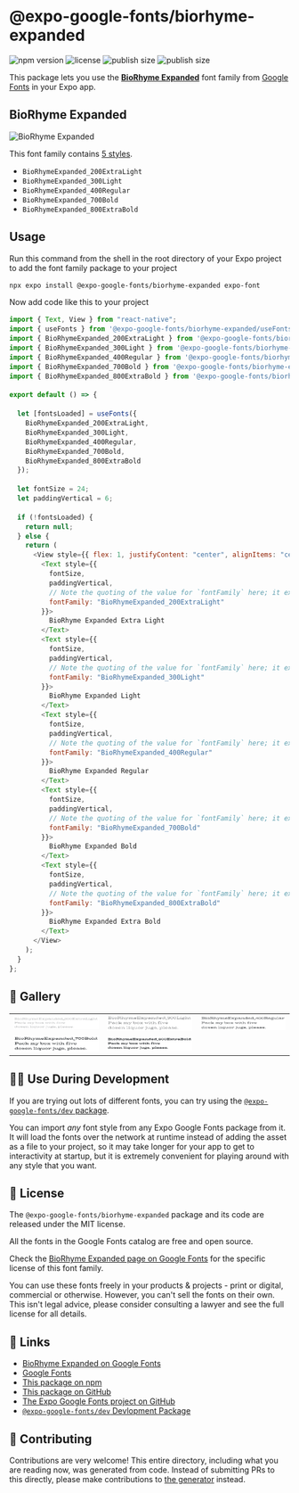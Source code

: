 # @expo-google-fonts/biorhyme-expanded

![npm version](https://flat.badgen.net/npm/v/@expo-google-fonts/biorhyme-expanded)
![license](https://flat.badgen.net/github/license/expo/google-fonts)
![publish size](https://flat.badgen.net/packagephobia/install/@expo-google-fonts/biorhyme-expanded)
![publish size](https://flat.badgen.net/packagephobia/publish/@expo-google-fonts/biorhyme-expanded)

This package lets you use the [**BioRhyme Expanded**](https://fonts.google.com/specimen/BioRhyme+Expanded) font family from [Google Fonts](https://fonts.google.com/) in your Expo app.

## BioRhyme Expanded

![BioRhyme Expanded](./font-family.png)

This font family contains [5 styles](#-gallery).

- `BioRhymeExpanded_200ExtraLight`
- `BioRhymeExpanded_300Light`
- `BioRhymeExpanded_400Regular`
- `BioRhymeExpanded_700Bold`
- `BioRhymeExpanded_800ExtraBold`

## Usage

Run this command from the shell in the root directory of your Expo project to add the font family package to your project

```sh
npx expo install @expo-google-fonts/biorhyme-expanded expo-font
```

Now add code like this to your project

```js
import { Text, View } from "react-native";
import { useFonts } from '@expo-google-fonts/biorhyme-expanded/useFonts';
import { BioRhymeExpanded_200ExtraLight } from '@expo-google-fonts/biorhyme-expanded/200ExtraLight';
import { BioRhymeExpanded_300Light } from '@expo-google-fonts/biorhyme-expanded/300Light';
import { BioRhymeExpanded_400Regular } from '@expo-google-fonts/biorhyme-expanded/400Regular';
import { BioRhymeExpanded_700Bold } from '@expo-google-fonts/biorhyme-expanded/700Bold';
import { BioRhymeExpanded_800ExtraBold } from '@expo-google-fonts/biorhyme-expanded/800ExtraBold';

export default () => {

  let [fontsLoaded] = useFonts({
    BioRhymeExpanded_200ExtraLight, 
    BioRhymeExpanded_300Light, 
    BioRhymeExpanded_400Regular, 
    BioRhymeExpanded_700Bold, 
    BioRhymeExpanded_800ExtraBold
  });

  let fontSize = 24;
  let paddingVertical = 6;

  if (!fontsLoaded) {
    return null;
  } else {
    return (
      <View style={{ flex: 1, justifyContent: "center", alignItems: "center" }}>
        <Text style={{
          fontSize,
          paddingVertical,
          // Note the quoting of the value for `fontFamily` here; it expects a string!
          fontFamily: "BioRhymeExpanded_200ExtraLight"
        }}>
          BioRhyme Expanded Extra Light
        </Text>
        <Text style={{
          fontSize,
          paddingVertical,
          // Note the quoting of the value for `fontFamily` here; it expects a string!
          fontFamily: "BioRhymeExpanded_300Light"
        }}>
          BioRhyme Expanded Light
        </Text>
        <Text style={{
          fontSize,
          paddingVertical,
          // Note the quoting of the value for `fontFamily` here; it expects a string!
          fontFamily: "BioRhymeExpanded_400Regular"
        }}>
          BioRhyme Expanded Regular
        </Text>
        <Text style={{
          fontSize,
          paddingVertical,
          // Note the quoting of the value for `fontFamily` here; it expects a string!
          fontFamily: "BioRhymeExpanded_700Bold"
        }}>
          BioRhyme Expanded Bold
        </Text>
        <Text style={{
          fontSize,
          paddingVertical,
          // Note the quoting of the value for `fontFamily` here; it expects a string!
          fontFamily: "BioRhymeExpanded_800ExtraBold"
        }}>
          BioRhyme Expanded Extra Bold
        </Text>
      </View>
    );
  }
};
```

## 🔡 Gallery


||||
|-|-|-|
|![BioRhymeExpanded_200ExtraLight](./200ExtraLight/BioRhymeExpanded_200ExtraLight.ttf.png)|![BioRhymeExpanded_300Light](./300Light/BioRhymeExpanded_300Light.ttf.png)|![BioRhymeExpanded_400Regular](./400Regular/BioRhymeExpanded_400Regular.ttf.png)||
|![BioRhymeExpanded_700Bold](./700Bold/BioRhymeExpanded_700Bold.ttf.png)|![BioRhymeExpanded_800ExtraBold](./800ExtraBold/BioRhymeExpanded_800ExtraBold.ttf.png)|||


## 👩‍💻 Use During Development

If you are trying out lots of different fonts, you can try using the [`@expo-google-fonts/dev` package](https://github.com/expo/google-fonts/tree/master/font-packages/dev#readme).

You can import _any_ font style from any Expo Google Fonts package from it. It will load the fonts over the network at runtime instead of adding the asset as a file to your project, so it may take longer for your app to get to interactivity at startup, but it is extremely convenient for playing around with any style that you want.


## 📖 License

The `@expo-google-fonts/biorhyme-expanded` package and its code are released under the MIT license.

All the fonts in the Google Fonts catalog are free and open source.

Check the [BioRhyme Expanded page on Google Fonts](https://fonts.google.com/specimen/BioRhyme+Expanded) for the specific license of this font family.

You can use these fonts freely in your products & projects - print or digital, commercial or otherwise. However, you can't sell the fonts on their own. This isn't legal advice, please consider consulting a lawyer and see the full license for all details.

## 🔗 Links

- [BioRhyme Expanded on Google Fonts](https://fonts.google.com/specimen/BioRhyme+Expanded)
- [Google Fonts](https://fonts.google.com/)
- [This package on npm](https://www.npmjs.com/package/@expo-google-fonts/biorhyme-expanded)
- [This package on GitHub](https://github.com/expo/google-fonts/tree/master/font-packages/biorhyme-expanded)
- [The Expo Google Fonts project on GitHub](https://github.com/expo/google-fonts)
- [`@expo-google-fonts/dev` Devlopment Package](https://github.com/expo/google-fonts/tree/master/font-packages/dev)

## 🤝 Contributing

Contributions are very welcome! This entire directory, including what you are reading now, was generated from code. Instead of submitting PRs to this directly, please make contributions to [the generator](https://github.com/expo/google-fonts/tree/master/packages/generator) instead.
